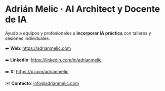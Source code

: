 # Adrián Melic · AI Architect y Docente de IA

Ayudo a equipos y profesionales a **incorporar IA práctica** con talleres y sesiones individuales.


➡️ **Web**: https://adrianmelic.com

➡️ **LinkedIn**: https://linkedin.com/in/adrianmelic

➡️ **X**: https://x.com/adrianmelic

✉️ **Contacto**: info@adrianmelic.com
